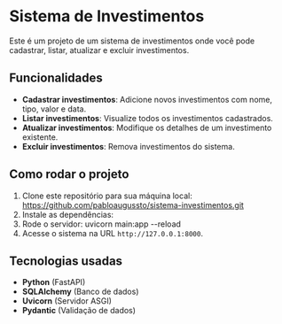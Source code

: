 # Sistema de Investimentos

Este é um projeto de um sistema de investimentos onde você pode cadastrar, listar, atualizar e excluir investimentos.

## Funcionalidades

- **Cadastrar investimentos**: Adicione novos investimentos com nome, tipo, valor e data.
- **Listar investimentos**: Visualize todos os investimentos cadastrados.
- **Atualizar investimentos**: Modifique os detalhes de um investimento existente.
- **Excluir investimentos**: Remova investimentos do sistema.

## Como rodar o projeto

1. Clone este repositório para sua máquina local: https://github.com/pabloaugussto/sistema-investimentos.git
2. Instale as dependências:
3. Rode o servidor: uvicorn main:app --reload
4. Acesse o sistema na URL `http://127.0.0.1:8000`.

## Tecnologias usadas

- **Python** (FastAPI)
- **SQLAlchemy** (Banco de dados)
- **Uvicorn** (Servidor ASGI)
- **Pydantic** (Validação de dados)

